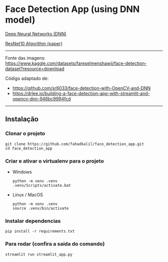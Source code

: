 # Face Detection App (using DNN model)

[Deep Neural Networks (DNN)](https://en.wikipedia.org/wiki/Deep_learning#Deep_neural_networks)

[ResNet10 Algorithm (paper)](https://ieeexplore.ieee.org/document/9724001)

---

Fonte das imagens: https://www.kaggle.com/datasets/fareselmenshawii/face-detection-dataset?resource=download

Código adaptado de:
 - https://github.com/sr6033/face-detection-with-OpenCV-and-DNN
 - https://drlee.io/building-a-face-detection-app-with-streamlit-and-opencv-dnn-946bc9994fcd

---

## Instalação

### Clonar o projeto
    
    git clone https://github.com/fahadkalil/face_detection_app.git
    cd face_detection_app

### Criar e ativar o virtualenv para o projeto

- Windows
    
      python -m venv .venv
      .venv/Scripts/activate.bat

- Linux / MacOS
  
      python -m venv .venv
      source .venv/bin/activate

### Instalar dependencias
    
    pip install -r requirements.txt

### Para rodar (confira a saída do comando)

    streamlit run streamlit_app.py
